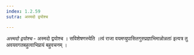 ```yaml
---
index: 1.2.59
sutra: अस्मदो द्वयोश्च

---
```

_अस्मदो द्वयोश्च_ - अस्मदो द्वयोश्च । सविशेषणस्येति ।त्वं राजा वयमप्युपासितगुरुप्रज्ञाभिमान्नोन्नताः॑ इत्यत्र तु अवयवगतबहुत्वाभिप्रायं बहुवचनम् ।